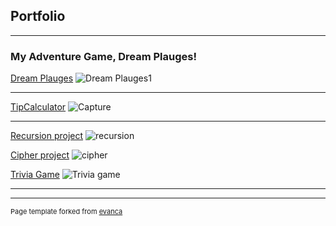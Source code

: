 ## Portfolio

---

### My Adventure Game, Dream Plauges!

[Dream Plauges](Game.cs)
![Dream Plauges1](https://user-images.githubusercontent.com/93952296/140838667-139bd5ed-efed-4a3f-ac2e-23fd781de9d9.JPG)


---
[TipCalculator](/pdf/sample_presentation.pdf)
![Capture](https://user-images.githubusercontent.com/93952296/140839071-b7a1251a-1bf8-4546-b756-d9e3ae46bfe8.JPG)

---
[Recursion project](http://example.com/)
![recursion](https://user-images.githubusercontent.com/93952296/140840820-401c8750-178a-4682-9991-a8b9f59d0ea2.JPG)



[Cipher project](http://example.com/)
![cipher](https://user-images.githubusercontent.com/93952296/140842674-d203a18b-ac97-4f1e-bc93-c23fe1df7620.JPG)


[Trivia Game](http://example.com/)
![Trivia game](https://user-images.githubusercontent.com/93952296/140842820-069faec5-70a8-4183-9ad3-15ab2ef15b67.JPG)






---




---
<p style="font-size:11px">Page template forked from <a href="https://github.com/evanca/quick-portfolio">evanca</a></p>
<!-- Remove above link if you don't want to attibute -->
